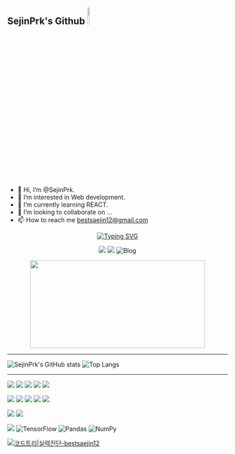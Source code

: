 ## SejinPrk's Github <img src="https://raw.githubusercontent.com/Tarikul-Islam-Anik/Animated-Fluent-Emojis/master/Emojis/Animals/Cat.png" width="10%">

- 👋 Hi, I’m @SejinPrk. 
- 👀 I’m interested in Web development.
- 🌱 I’m currently learning REACT.
- 💞️ I’m looking to collaborate on ...
- 📫 How to reach me <bestsaejin12@gmail.com>
<div align="center">
  <!-- quotes-->
<!--     <a href="https://github.com/SejinPrk"><img src="https://quotes-github-readme.vercel.app/api?theme=catppuccin_mocha" alt="Readme Quotes" /></a> -->

  <!-- Hi there -->
  <a href="https://github.com/SejinPrk"><img src="https://readme-typing-svg.demolab.com?font=Fira+Code&pause=1000&center=true&vCenter=true&random=false&width=435&lines=%EC%95%88%EB%85%95%ED%95%98%EC%84%B8%EC%9A%94+%F0%9F%91%8B;cou+cou+%F0%9F%91%8B" alt="Typing SVG" /></a>

  <!-- hit, boj, blog badge -->
  <a href="https://hits.seeyoufarm.com"><img src="https://hits.seeyoufarm.com/api/count/incr/badge.svg?url=https%3A%2F%2Fgithub.com%2FSejinPrk&count_bg=%2379C83D&title_bg=%23555555&icon=&icon_color=%23E7E7E7&title=hits&edge_flat=false"/></a>
   <a href="https://solved.ac/SejinPrk"><img src="http://mazassumnida.wtf/api/mini/generate_badge?boj=SejinPrk&theme=dark?v2"/></a>
  <a href="https://SejinPrk.github.io/" style="text-decoration: none;">
    <img src="https://img.shields.io/badge/Tech%20Blog-555263?style=flat&logoColor=white" alt="Blog" />
  </a>

 <!-- pet -->
  <a href="https://github.com/devxb/gitanimals">
    <img src="https://render.gitanimals.org/farms/SejinPrk" width="400" height="200"/>
  </a>

</div>

---
![SejinPrk's GitHub stats](https://github-readme-stats.vercel.app/api?username=SejinPrk&show_icons=true&theme=date_night)
![Top Langs](https://github-readme-stats.vercel.app/api/top-langs/?username=SejinPrk&layout=donut&theme=radical)

---
<!---
SejinPrk/SejinPrk is a ✨ special ✨ repository because its `README.md` (this file) appears on your GitHub profile.
You can click the Preview link to take a look at your changes.
--->

<img src="https://img.shields.io/badge/java-007396?style=for-the-badge&logo=OpenJDK&logoColor=white"> <img src="https://img.shields.io/badge/Spring-6DB33F?style=for-the-badge&logo=Spring&logoColor=white"> <img src="https://img.shields.io/badge/springboot-6DB33F?style=for-the-badge&logo=springboot&logoColor=white"> <img src="https://img.shields.io/badge/Spring Security-6DB33F?style=for-the-badge&logo=Spring Security&logoColor=white"> <img src="https://img.shields.io/badge/Thymeleaf-005F0F?style=for-the-badge&logo=Thymeleaf&logoColor=white">

<img src="https://img.shields.io/badge/HTML5-E34F26?style=for-the-badge&logo=HTML5&logoColor=white"> <img src="https://img.shields.io/badge/CSS3-1572B6?style=for-the-badge&logo=CSS3&logoColor=white"> <img src="https://img.shields.io/badge/JavaScript-F7DF1E?style=for-the-badge&logo=JavaScript&logoColor=white">
<img src="https://img.shields.io/badge/Node.js-339933?style=for-the-badge&logo=Node.js&logoColor=white"> <img src="https://img.shields.io/badge/React-61DAFB?style=for-the-badge&logo=React&logoColor=white">

<img src="https://img.shields.io/badge/MySQL-4479A1?style=for-the-badge&logo=MySQL&logoColor=white">
<img src="https://img.shields.io/badge/JUnit5-25A162?style=for-the-badge&logo=JUnit5&logoColor=white">

<img src="https://img.shields.io/badge/Google Colab-F9AB00?style=for-the-badge&logo=Google Colab&logoColor=white"> ![TensorFlow](https://img.shields.io/badge/TensorFlow-%23FF6F00.svg?style=for-the-badge&logo=TensorFlow&logoColor=white) ![Pandas](https://img.shields.io/badge/pandas-%23150458.svg?style=for-the-badge&logo=pandas&logoColor=white) ![NumPy](https://img.shields.io/badge/numpy-%23013243.svg?style=for-the-badge&logo=numpy&logoColor=white)

[![코드트리|실력진단-bestsaejin12](https://banner.codetree.ai/v1/banner/bestsaejin12)](https://www.codetree.ai/profiles/bestsaejin12)

